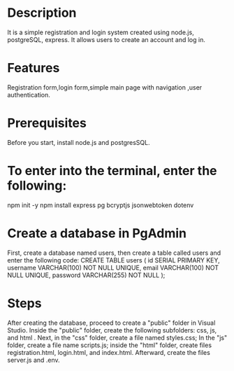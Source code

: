 # Description
It is a simple registration and login system created using node.js, postgreSQL, express. It allows users to create an account and log in.

# Features
Registration form,login form,simple main page with navigation ,user authentication.

# Prerequisites
Before you start, install node.js and postgresSQL.

# To enter into the terminal, enter the following:
npm init -y
npm install express pg bcryptjs jsonwebtoken dotenv

# Create a database in PgAdmin
First, create a database named users, then create a table called users and enter the following code:
CREATE TABLE users (
  id SERIAL PRIMARY KEY,
  username VARCHAR(100) NOT NULL UNIQUE,
  email VARCHAR(100) NOT NULL UNIQUE,
  password VARCHAR(255) NOT NULL
);

# Steps
After creating the database, proceed to create a "public" folder in Visual Studio.
Inside the "public" folder, create the following subfolders: css, js, and html .
Next, in the "css"  folder, create a file named styles.css; 
In the "js" folder, create a file name scripts.js;
inside the "html" folder, create files registration.html, login.html, and index.html.
Afterward, create the files server.js and .env.
